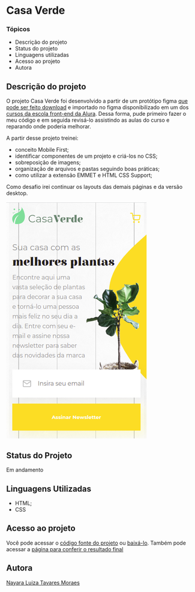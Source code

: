 # Casa Verde

### Tópicos

* Descrição do projeto
* Status do projeto
* Linguagens utilizadas 
* Acesso ao projeto
* Autora

## Descrição do projeto
O projeto Casa Verde foi desenvolvido a partir de um protótipo figma [que pode ser feito download](https://github.com/nalutm/casa-verde/raw/main/styleguides.fig) e importado no figma disponibilizado em um dos [cursos da escola front-end da Alura](https://www.alura.com.br/escola-front-end). 
Dessa forma, pude primeiro fazer o meu código e em seguida revisá-lo assistindo as aulas do curso e reparando onde poderia melhorar.

A partir desse projeto treinei: 
* conceito Mobile First;
* identificar componentes de um projeto e criá-los no CSS;
* sobreposição de imagens;
* organização de arquivos e pastas seguindo boas práticas;
* como utilizar a extensão EMMET e HTML CSS Support;

Como desafio irei continuar os layouts das demais páginas e da versão desktop.

![imagem](./assets/img/mobile.png)

## Status do Projeto
Em andamento

## Linguagens Utilizadas
* HTML;
* CSS

## Acesso ao projeto
Você pode acessar o [código fonte do projeto](https://github.com/nalutm/casa-verde) ou [baixá-lo](https://github.com/nalutm/casa-verde/archive/refs/heads/main.zip). Também pode acessar a [página para conferir o resultado final](https://casa-verde-pearl.vercel.app/)

## Autora
[Nayara Luiza Tavares Moraes](https://github.com/nalutm)







